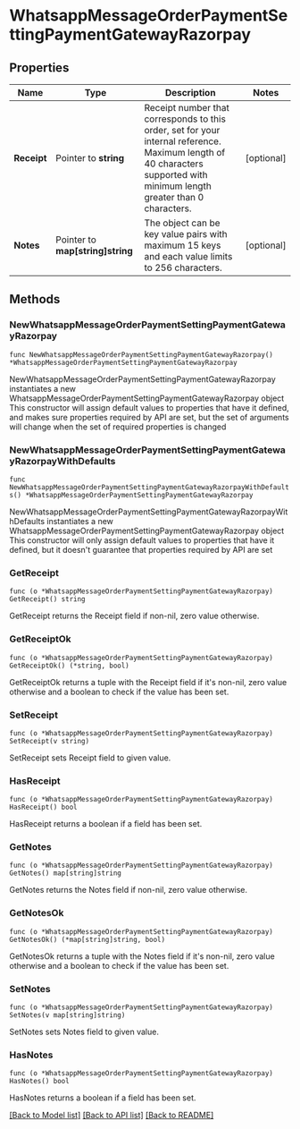 # WhatsappMessageOrderPaymentSettingPaymentGatewayRazorpay

## Properties

Name | Type | Description | Notes
------------ | ------------- | ------------- | -------------
**Receipt** | Pointer to **string** | Receipt number that corresponds to this order, set for your internal reference.  Maximum length of 40 characters supported with minimum length greater than 0 characters. | [optional] 
**Notes** | Pointer to **map[string]string** | The object can be key value pairs with maximum 15 keys and each value limits to 256 characters. | [optional] 

## Methods

### NewWhatsappMessageOrderPaymentSettingPaymentGatewayRazorpay

`func NewWhatsappMessageOrderPaymentSettingPaymentGatewayRazorpay() *WhatsappMessageOrderPaymentSettingPaymentGatewayRazorpay`

NewWhatsappMessageOrderPaymentSettingPaymentGatewayRazorpay instantiates a new WhatsappMessageOrderPaymentSettingPaymentGatewayRazorpay object
This constructor will assign default values to properties that have it defined,
and makes sure properties required by API are set, but the set of arguments
will change when the set of required properties is changed

### NewWhatsappMessageOrderPaymentSettingPaymentGatewayRazorpayWithDefaults

`func NewWhatsappMessageOrderPaymentSettingPaymentGatewayRazorpayWithDefaults() *WhatsappMessageOrderPaymentSettingPaymentGatewayRazorpay`

NewWhatsappMessageOrderPaymentSettingPaymentGatewayRazorpayWithDefaults instantiates a new WhatsappMessageOrderPaymentSettingPaymentGatewayRazorpay object
This constructor will only assign default values to properties that have it defined,
but it doesn't guarantee that properties required by API are set

### GetReceipt

`func (o *WhatsappMessageOrderPaymentSettingPaymentGatewayRazorpay) GetReceipt() string`

GetReceipt returns the Receipt field if non-nil, zero value otherwise.

### GetReceiptOk

`func (o *WhatsappMessageOrderPaymentSettingPaymentGatewayRazorpay) GetReceiptOk() (*string, bool)`

GetReceiptOk returns a tuple with the Receipt field if it's non-nil, zero value otherwise
and a boolean to check if the value has been set.

### SetReceipt

`func (o *WhatsappMessageOrderPaymentSettingPaymentGatewayRazorpay) SetReceipt(v string)`

SetReceipt sets Receipt field to given value.

### HasReceipt

`func (o *WhatsappMessageOrderPaymentSettingPaymentGatewayRazorpay) HasReceipt() bool`

HasReceipt returns a boolean if a field has been set.

### GetNotes

`func (o *WhatsappMessageOrderPaymentSettingPaymentGatewayRazorpay) GetNotes() map[string]string`

GetNotes returns the Notes field if non-nil, zero value otherwise.

### GetNotesOk

`func (o *WhatsappMessageOrderPaymentSettingPaymentGatewayRazorpay) GetNotesOk() (*map[string]string, bool)`

GetNotesOk returns a tuple with the Notes field if it's non-nil, zero value otherwise
and a boolean to check if the value has been set.

### SetNotes

`func (o *WhatsappMessageOrderPaymentSettingPaymentGatewayRazorpay) SetNotes(v map[string]string)`

SetNotes sets Notes field to given value.

### HasNotes

`func (o *WhatsappMessageOrderPaymentSettingPaymentGatewayRazorpay) HasNotes() bool`

HasNotes returns a boolean if a field has been set.


[[Back to Model list]](../README.md#documentation-for-models) [[Back to API list]](../README.md#documentation-for-api-endpoints) [[Back to README]](../README.md)


